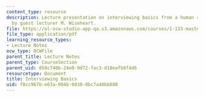 ```yaml
---
content_type: resource
description: Lecture presentation on interviewing basics from a human resources perspective
  by guest lecturer M. Wiseheart.
file: https://ol-ocw-studio-app-qa.s3.amazonaws.com/courses/1-133-masters-of-engineering-concepts-of-engineering-practice-fall-2007/f8cc967be63a004b80300bc7a40bb880_lec_10_mw.pdf
file_type: application/pdf
learning_resource_types:
- Lecture Notes
ocw_type: OCWFile
parent_title: Lecture Notes
parent_type: CourseSection
parent_uid: 050c740b-24e0-9d72-fac3-d18eafb8f4d6
resourcetype: Document
title: Interviewing Basics
uid: f8cc967b-e63a-004b-8030-0bc7a40bb880
---
```


